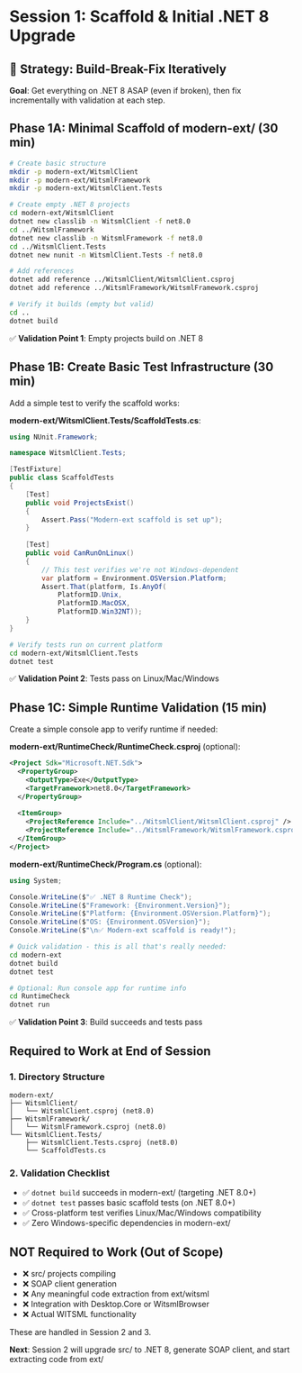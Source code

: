 # Session 1: Scaffold & Initial .NET 8 Upgrade

## 📍 Strategy: Build-Break-Fix Iteratively
**Goal**: Get everything on .NET 8 ASAP (even if broken), then fix incrementally with validation at each step.

## Phase 1A: Minimal Scaffold of modern-ext/ (30 min)
```bash
# Create basic structure
mkdir -p modern-ext/WitsmlClient
mkdir -p modern-ext/WitsmlFramework
mkdir -p modern-ext/WitsmlClient.Tests

# Create empty .NET 8 projects
cd modern-ext/WitsmlClient
dotnet new classlib -n WitsmlClient -f net8.0
cd ../WitsmlFramework  
dotnet new classlib -n WitsmlFramework -f net8.0
cd ../WitsmlClient.Tests
dotnet new nunit -n WitsmlClient.Tests -f net8.0

# Add references
dotnet add reference ../WitsmlClient/WitsmlClient.csproj
dotnet add reference ../WitsmlFramework/WitsmlFramework.csproj

# Verify it builds (empty but valid)
cd ..
dotnet build
```

✅ **Validation Point 1**: Empty projects build on .NET 8

## Phase 1B: Create Basic Test Infrastructure (30 min)

Add a simple test to verify the scaffold works:

**modern-ext/WitsmlClient.Tests/ScaffoldTests.cs**:
```csharp
using NUnit.Framework;

namespace WitsmlClient.Tests;

[TestFixture]
public class ScaffoldTests
{
    [Test]
    public void ProjectsExist()
    {
        Assert.Pass("Modern-ext scaffold is set up");
    }
    
    [Test]
    public void CanRunOnLinux()
    {
        // This test verifies we're not Windows-dependent
        var platform = Environment.OSVersion.Platform;
        Assert.That(platform, Is.AnyOf(
            PlatformID.Unix, 
            PlatformID.MacOSX, 
            PlatformID.Win32NT));
    }
}
```

```bash
# Verify tests run on current platform
cd modern-ext/WitsmlClient.Tests
dotnet test
```

✅ **Validation Point 2**: Tests pass on Linux/Mac/Windows

## Phase 1C: Simple Runtime Validation (15 min)

Create a simple console app to verify runtime if needed:

**modern-ext/RuntimeCheck/RuntimeCheck.csproj** (optional):
```xml
<Project Sdk="Microsoft.NET.Sdk">
  <PropertyGroup>
    <OutputType>Exe</OutputType>
    <TargetFramework>net8.0</TargetFramework>
  </PropertyGroup>
  
  <ItemGroup>
    <ProjectReference Include="../WitsmlClient/WitsmlClient.csproj" />
    <ProjectReference Include="../WitsmlFramework/WitsmlFramework.csproj" />
  </ItemGroup>
</Project>
```

**modern-ext/RuntimeCheck/Program.cs** (optional):
```csharp
using System;

Console.WriteLine($"✅ .NET 8 Runtime Check");
Console.WriteLine($"Framework: {Environment.Version}");
Console.WriteLine($"Platform: {Environment.OSVersion.Platform}");
Console.WriteLine($"OS: {Environment.OSVersion}");
Console.WriteLine($"\n✅ Modern-ext scaffold is ready!");
```

```bash
# Quick validation - this is all that's really needed:
cd modern-ext
dotnet build
dotnet test

# Optional: Run console app for runtime info
cd RuntimeCheck
dotnet run
```

✅ **Validation Point 3**: Build succeeds and tests pass

## Required to Work at End of Session

### 1. Directory Structure
```
modern-ext/
├── WitsmlClient/
│   └── WitsmlClient.csproj (net8.0)
├── WitsmlFramework/
│   └── WitsmlFramework.csproj (net8.0)
└── WitsmlClient.Tests/
    ├── WitsmlClient.Tests.csproj (net8.0)
    └── ScaffoldTests.cs
```

### 2. Validation Checklist
- ✅ `dotnet build` succeeds in modern-ext/ (targeting .NET 8.0+)
- ✅ `dotnet test` passes basic scaffold tests (on .NET 8.0+)
- ✅ Cross-platform test verifies Linux/Mac/Windows compatibility
- ✅ Zero Windows-specific dependencies in modern-ext/

## NOT Required to Work (Out of Scope)
- ❌ src/ projects compiling
- ❌ SOAP client generation
- ❌ Any meaningful code extraction from ext/witsml
- ❌ Integration with Desktop.Core or WitsmlBrowser
- ❌ Actual WITSML functionality

These are handled in Session 2 and 3.

**Next**: Session 2 will upgrade src/ to .NET 8, generate SOAP client, and start extracting code from ext/

